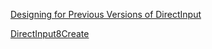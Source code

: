 [Designing for Previous Versions of DirectInput](https://docs.microsoft.com/en-us/previous-versions/windows/desktop/ee416851(v%3Dvs.85))
 
[DirectInput8Create](https://docs.microsoft.com/en-us/previous-versions/windows/desktop/ee416756%28v%3dvs.85%29)
